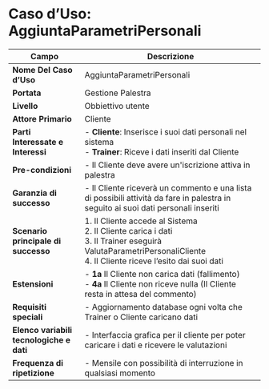 # Caso d’Uso: AggiuntaParametriPersonali  

| **Campo**                                | **Descrizione**                                                                                                                                                          |
|------------------------------------------|--------------------------------------------------------------------------------------------------------------------------------------------------------------------------|
| **Nome Del Caso d’Uso**                  | AggiuntaParametriPersonali                                                                                                                                              |
| **Portata**                              | Gestione Palestra                                                                                                                                                         |
| **Livello**                              | Obbiettivo utente                                                                                                                                                         |
| **Attore Primario**                      | Cliente                                                                                                                                                                   |
| **Parti Interessate e Interessi**        | - **Cliente**: Inserisce i suoi dati personali nel sistema  <br> - **Trainer**: Riceve i dati inseriti dal Cliente                                                       |
| **Pre-condizioni**                       | - Il Cliente deve avere un'iscrizione attiva in palestra                                                                                                                  |
| **Garanzia di successo**                 | - Il Cliente riceverà un commento e una lista di possibili attività da fare in palestra in seguito ai suoi dati personali inseriti                                       |
| **Scenario principale di successo**      | 1. Il Cliente accede al Sistema <br> 2. Il Cliente carica i dati <br> 3. Il Trainer eseguirà ValutaParametriPersonaliCliente <br> 4. Il Cliente riceve l’esito dai suoi dati |
| **Estensioni**                           | - **1a** Il Cliente non carica dati (fallimento) <br> - **4a** Il Cliente non riceve nulla (Il Cliente resta in attesa del commento)                                     |
| **Requisiti speciali**                   | - Aggiornamento database ogni volta che Trainer o Cliente caricano dati                                                                                                   |
| **Elenco variabili tecnologiche e dati** | - Interfaccia grafica per il cliente per poter caricare i dati e ricevere le valutazioni                                                                                 |
| **Frequenza di ripetizione**             | - Mensile con possibilità di interruzione in qualsiasi momento                                                                                                            |
